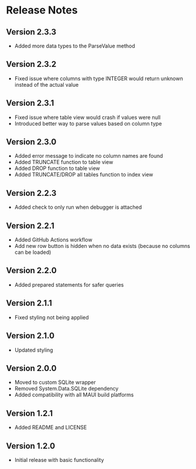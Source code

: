 # Release Notes

## Version 2.3.3

- Added more data types to the ParseValue method

## Version 2.3.2

- Fixed issue where columns with type INTEGER would return unknown instead of the actual value

## Version 2.3.1

- Fixed issue where table view would crash if values were null
- Introduced better way to parse values based on column type

## Version 2.3.0

- Added error message to indicate no column names are found
- Added TRUNCATE function to table view
- Added DROP function to table view
- Added TRUNCATE/DROP all tables function to index view

## Version 2.2.3

- Added check to only run when debugger is attached

## Version 2.2.1

- Added GitHub Actions workflow
- Add new row button is hidden when no data exists (because no columns can be loaded)

## Version 2.2.0

- Added prepared statements for safer queries

## Version 2.1.1

- Fixed styling not being applied

## Version 2.1.0

- Updated styling

## Version 2.0.0

- Moved to custom SQLite wrapper
- Removed System.Data.SQLite dependency
- Added compatibility with all MAUI build platforms

## Version 1.2.1

- Added README and LICENSE

## Version 1.2.0

- Initial release with basic functionality
